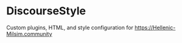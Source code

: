 # DiscourseStyle
Custom plugins, HTML, and style configuration for https://Hellenic-Milsim.community
